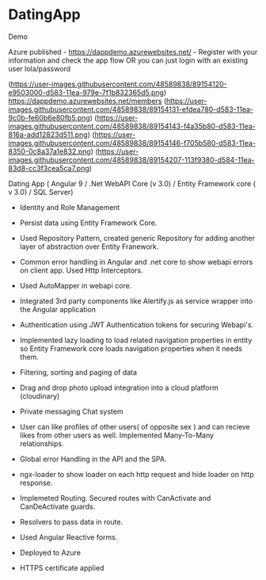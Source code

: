# DatingApp


Demo


Azure published - https://dappdemo.azurewebsites.net/ - Register with your information and check the app flow OR you can just login with an existing user lola/password



(https://user-images.githubusercontent.com/48589838/89154120-e9503000-d583-11ea-979e-7f1b832365d5.png)
https://dappdemo.azurewebsites.net/members
(https://user-images.githubusercontent.com/48589838/89154131-efdea780-d583-11ea-9c0b-fe60b6e80fb5.png)
(https://user-images.githubusercontent.com/48589838/89154143-f4a35b80-d583-11ea-816a-add12823d511.png)
(https://user-images.githubusercontent.com/48589838/89154146-f705b580-d583-11ea-8350-0c8a37a1e832.png)
(https://user-images.githubusercontent.com/48589838/89154207-113f9380-d584-11ea-83d8-cc3f3cea5ca7.png)


Dating App ( Angular 9 / .Net WebAPI Core (v 3.0) / Entity Framework core ( v 3.0) / SQL Server)

- Identity and Role Management

- Persist data using Entity Framework Core.

- Used Repository Pattern, created generic Repository for adding another layer of abstraction over Entity Franework. 

- Common error handling in Angular and .net core to show webapi errors on client app. Used Http Interceptors.

- Used AutoMapper in webapi core.

- Integrated 3rd party components like Alertify.js as service wrapper into the Angular application

- Authentication using JWT Authentication tokens for securing Webapi's.

- Implemented lazy loading to load related navigation properties in entity so Entity Framework core loads navigation properties when it needs them.

- Filtering, sorting and paging of data

- Drag and drop photo upload integration into a cloud platform (cloudinary)

- Private messaging Chat system

- User can like profiles of other users( of opposite sex ) and can recieve likes from other users as well. Implemented Many-To-Many relationships.

- Global error Handling in the API and the SPA.

- ngx-loader to show loader on each http request and hide loader on http response.

- Implemeted Routing. Secured routes with CanActivate and CanDeActivate guards.

- Resolvers to pass data in route.

- Used Angular Reactive forms.

- Deployed to Azure

- HTTPS certificate applied
